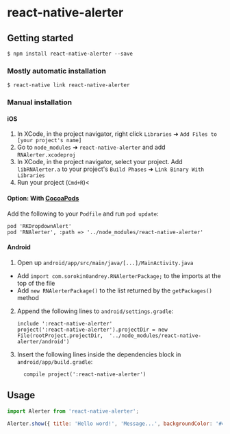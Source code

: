 
# react-native-alerter

## Getting started

`$ npm install react-native-alerter --save`

### Mostly automatic installation

`$ react-native link react-native-alerter`

### Manual installation


#### iOS

1. In XCode, in the project navigator, right click `Libraries` ➜ `Add Files to [your project's name]`
2. Go to `node_modules` ➜ `react-native-alerter` and add `RNAlerter.xcodeproj`
3. In XCode, in the project navigator, select your project. Add `libRNAlerter.a` to your project's `Build Phases` ➜ `Link Binary With Libraries`
4. Run your project (`Cmd+R`)<

#### Option: With [CocoaPods](https://cocoapods.org/)

Add the following to your `Podfile` and run `pod update`:

```
pod 'RKDropdownAlert'
pod 'RNAlerter', :path => '../node_modules/react-native-alerter'
```

#### Android

1. Open up `android/app/src/main/java/[...]/MainActivity.java`
  - Add `import com.sorokin0andrey.RNAlerterPackage;` to the imports at the top of the file
  - Add `new RNAlerterPackage()` to the list returned by the `getPackages()` method
2. Append the following lines to `android/settings.gradle`:
  	```
  	include ':react-native-alerter'
  	project(':react-native-alerter').projectDir = new File(rootProject.projectDir, 	'../node_modules/react-native-alerter/android')
  	```
3. Insert the following lines inside the dependencies block in `android/app/build.gradle`:
  	```
      compile project(':react-native-alerter')
  	```


## Usage
```javascript
import Alerter from 'react-native-alerter';

Alerter.show({ title: 'Hello word!', 'Message...', backgroundColor: '#424543', duration: 4000 });
```
  
